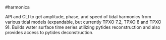 #harmonica

API and CLI to get amplitude, phase, and speed of tidal harmonics from various tidal models (expandable, but currently
TPXO 7.2, TPXO 8 and TPXO 9). Builds water surface time series utilizing pytides reconstruction and also provides access
to pytides deconstruction.